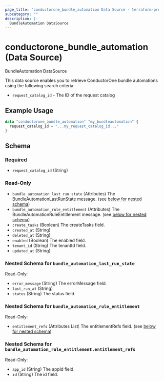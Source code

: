 ```yaml
---
page_title: "conductorone_bundle_automation Data Source - terraform-provider-conductorone"
subcategory: ""
description: |-
  BundleAutomation DataSource
---
```


# conductorone_bundle_automation (Data Source)

BundleAutomation DataSource

This data source enables you to retrieve ConductorOne bundle automations using the following search criteria:

* `request_catalog_id` - The ID of the request catalog

## Example Usage

```terraform
data "conductorone_bundle_automation" "my_bundleautomation" {
  request_catalog_id = "...my_request_catalog_id..."
}
```

<!-- schema generated by tfplugindocs -->
## Schema

### Required

- `request_catalog_id` (String)

### Read-Only

- `bundle_automation_last_run_state` (Attributes) The BundleAutomationLastRunState message. (see [below for nested schema](#nestedatt--bundle_automation_last_run_state))
- `bundle_automation_rule_entitlement` (Attributes) The BundleAutomationRuleEntitlement message. (see [below for nested schema](#nestedatt--bundle_automation_rule_entitlement))
- `create_tasks` (Boolean) The createTasks field.
- `created_at` (String)
- `deleted_at` (String)
- `enabled` (Boolean) The enabled field.
- `tenant_id` (String) The tenantId field.
- `updated_at` (String)

<a id="nestedatt--bundle_automation_last_run_state"></a>
### Nested Schema for `bundle_automation_last_run_state`

Read-Only:

- `error_message` (String) The errorMessage field.
- `last_run_at` (String)
- `status` (String) The status field.


<a id="nestedatt--bundle_automation_rule_entitlement"></a>
### Nested Schema for `bundle_automation_rule_entitlement`

Read-Only:

- `entitlement_refs` (Attributes List) The entitlementRefs field. (see [below for nested schema](#nestedatt--bundle_automation_rule_entitlement--entitlement_refs))

<a id="nestedatt--bundle_automation_rule_entitlement--entitlement_refs"></a>
### Nested Schema for `bundle_automation_rule_entitlement.entitlement_refs`

Read-Only:

- `app_id` (String) The appId field.
- `id` (String) The id field.